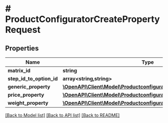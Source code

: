 # # ProductConfiguratorCreatePropertyRequest


## Properties 


Name | Type | Description | Notes
------------ | ------------- | ------------- | -------------
**matrix_id**| **string** |   | [optional]
**step_id_to_option_id**| **array<string,string>** |   | [optional]
**generic_property**| [**\OpenAPI\Client\Model\ProductconfiguratorpropertyGenericProperty**](ProductconfiguratorpropertyGenericProperty.md) |   | [optional]
**price_property**| [**\OpenAPI\Client\Model\ProductconfiguratorpropertyPriceProperty**](ProductconfiguratorpropertyPriceProperty.md) |   | [optional]
**weight_property**| [**\OpenAPI\Client\Model\ProductconfiguratorpropertyWeightProperty**](ProductconfiguratorpropertyWeightProperty.md) |   | [optional]


[[Back to Model list]](../../README.md#models) [[Back to API list]](../../README.md#endpoints) [[Back to README]](../../README.md)

